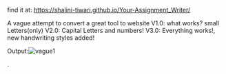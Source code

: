 find it at: https://shalini-tiwari.github.io/Your-Assignment_Writer/

A vague attempt to convert a great tool to website
V1.0:
what works?
small Letters(only)
V2.0:
Capital Letters and numbers! V3.0:
Everything works!, new handwriting styles added!

Output:![vague1](https://user-images.githubusercontent.com/70230806/185641361-51830dc7-4e0a-4bb2-8934-924508b237a5.PNG)

.
